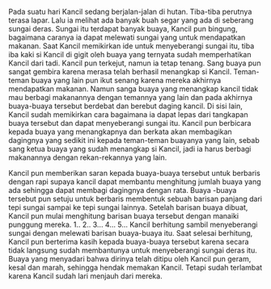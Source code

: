 Pada suatu hari Kancil sedang berjalan-jalan di hutan. Tiba-tiba perutnya terasa lapar. Lalu ia melihat ada banyak buah segar yang ada di seberang sungai deras. Sungai itu terdapat banyak buaya, Kancil pun bingung, bagaimana caranya ia dapat melewati sungai yang untuk mendapatkan makanan. Saat Kancil memikirkan ide untuk menyeberangi sungai itu, tiba iba kaki si Kancil di gigit oleh buaya yang ternyata sudah memperhatikan Kancil dari tadi. Kancil pun terkejut, namun ia tetap tenang. Sang buaya pun sangat gembira karena merasa telah berhasil menangkap si Kancil. Teman-teman buaya yang lain pun ikut senang karena mereka akhirnya mendapatkan makanan. Namun sanga buaya yang menangkap kancil tidak mau berbagi makanannya dengan temannya yang lain dan pada akhirnya buaya-buaya tersebut berdebat dan berebut daging kancil. Di sisi lain, Kancil sudah memikirkan cara bagaimana ia dapat lepas dari tangkapan buaya tersebut dan dapat menyeberangi sungai itu. Kancil pun berbicara kepada buaya yang menangkapnya dan berkata akan membagikan dagingnya yang sedikit ini kepada teman-teman buayanya yang lain, sebab sang ketua buaya yang sudah menangkap si Kancil, jadi ia harus berbagi makanannya dengan rekan-rekannya yang lain.

Kancil pun memberikan saran kepada buaya-buaya tersebut untuk berbaris dengan rapi supaya kancil dapat membantu menghitung jumlah buaya yang ada sehingga dapat membagi dagingnya dengan rata. Buaya -buaya tersebut pun setuju untuk berbaris membentuk sebuah barisan panjang dari tepi sungai sampai ke tepi sungai lainnya. Setelah barisan buaya dibuat, Kancil pun mulai menghitung barisan buaya tersebut dengan manaiki punggung mereka. 1.. 2.. 3... 4... 5... Kancil berhitung sambil menyeberangi sungai dengan melewati barisan buaya-buaya itu. Saat selesai berhitung, Kancil pun berterima kasih kepada buaya-buaya tersebut karena secara tidak langsung sudah membantunya untuk menyeberangi sungai deras itu. Buaya yang menyadari bahwa dirinya telah ditipu oleh Kancil pun geram, kesal dan marah, sehingga hendak memakan Kancil. Tetapi sudah terlambat karena Kancil sudah lari menjauh dari mereka. 
